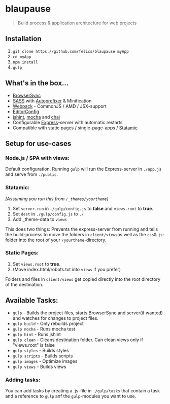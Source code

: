 # blaupause

> Build process & application architecture for web projects

## Installation

 1. `git clone https://github.com/felics/blaupause myApp`
 2. `cd myApp`
 3. `npm install`
 4. `gulp`

## What's in the box...

 - [BrowserSync](http://www.browsersync.io/)
 - [SASS](http://sass-lang.com/) with [Autoprefixer](https://github.com/postcss/autoprefixer) & Minification
 - [Webpack](http://webpack.github.io) - CommonJS / AMD / JSX-support
 - [EditorConfig](http://editorconfig.org/)
 - [jshint](http://jshint.com/), [mocha](http://mochajs.org) and [chai](http://chaijs.com)
 - Configurable [Express](http://expressjs.com/)-server with automatic restarts
 - Compatible with static pages / single-page-apps / [Statamic](http://statamic.com)

## Setup for use-cases

### Node.js / SPA with views:

Default configuration. Running `gulp` will run the Express-server in `./app.js` and serve from `./public`.

### Statamic:

*[Assuming you run this from `/_themes/yourtheme`]*

 1. Set `server.run` in `./gulp/config.js` to **false** and `views.root` to **true**.
 2. Set `dest`  in `./gulp/config.js` to `./`
 3. Add _theme-data to `views`

This does two things: Prevents the express-server from running and tells the build-process to move the folders in `client/views`as well as the `css`& `js`-folder into the root of your `/yourtheme`-directory.

### Static Pages:

 1. Set `views.root` to **true**.
 2. (Move index.html/robots.txt into `views` if you prefer)

Folders and files in `client/views` get copied directly into the root directory of the destination.

## Available Tasks:

 - `gulp` - Builds the project files, starts BrowserSync and server(if wanted) and watches for changes to project files.
 - `gulp build` - Only rebuilds project
 - `gulp mocha` - Runs mocha test
 - `gulp hint` - Runs jshint
 - `gulp clean` - Cleans destination folder. Can clean views only if "views.root" is false
 - `gulp styles` - Builds styles
 - `gulp scripts` - Builds scripts
 - `gulp images` - Optimize images
 - `gulp views` - Builds views

### Adding tasks:

You can add tasks by creating a .js-file in `./gulp/tasks` that contain a task and a reference to `gulp` anf the `gulp`-modules you want to use.

